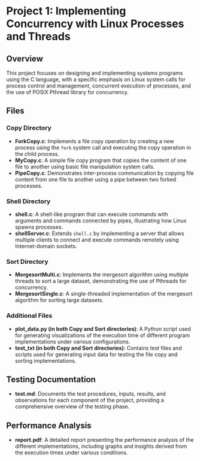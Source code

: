 # Project 1: Implementing Concurrency with Linux Processes and Threads

## Overview

This project focuses on designing and implementing systems programs using the C language, with a specific emphasis on Linux system calls for process control and management, concurrent execution of processes, and the use of POSIX Pthread library for concurrency.

## Files

### Copy Directory

- **ForkCopy.c**: Implements a file copy operation by creating a new process using the `fork` system call and executing the copy operation in the child process.
- **MyCopy.c**: A simple file copy program that copies the content of one file to another using basic file manipulation system calls.
- **PipeCopy.c**: Demonstrates inter-process communication by copying file content from one file to another using a pipe between two forked processes.

### Shell Directory

- **shell.c**: A shell-like program that can execute commands with arguments and commands connected by pipes, illustrating how Linux spawns processes.
- **shellServer.c**: Extends `shell.c` by implementing a server that allows multiple clients to connect and execute commands remotely using Internet-domain sockets.

### Sort Directory

- **MergesortMulti.c**: Implements the mergesort algorithm using multiple threads to sort a large dataset, demonstrating the use of Pthreads for concurrency.
- **MergesortSingle.c**: A single-threaded implementation of the mergesort algorithm for sorting large datasets.

### Additional Files

- **plot_data.py (in both Copy and Sort directories)**: A Python script used for generating visualizations of the execution time of different program implementations under various configurations.
- **test_txt (in both Copy and Sort directories)**: Contains test files and scripts used for generating input data for testing the file copy and sorting implementations.

## Testing Documentation

- **test.md**: Documents the test procedures, inputs, results, and observations for each component of the project, providing a comprehensive overview of the testing phase.

## Performance Analysis

- **report.pdf**: A detailed report presenting the performance analysis of the different implementations, including graphs and insights derived from the execution times under various conditions.
